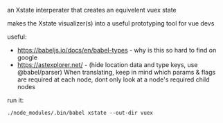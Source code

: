 an Xstate interperater that creates an equivelent vuex state

makes the Xstate visualizer(s) into a useful prototyping tool for vue devs 

useful:

- https://babeljs.io/docs/en/babel-types - why is this so hard to find on google 
- https://astexplorer.net/ - (hide location data and type keys, use @babel/parser) When translating, keep in mind which params & flags are required at each node, dont only look at a node's required child nodes

run it: 

```./node_modules/.bin/babel xstate --out-dir vuex```
